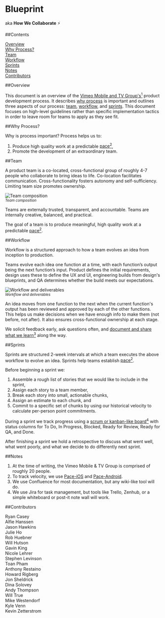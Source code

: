 # Blueprint

aka **How We Collaborate** :zap:

##Contents

[Overview](#overview)  
[Why Process?](#why-process)  
[Team](#team)  
[Workflow](#workflow)  
[Sprints](#sprints)  
[Notes](#notes)  
[Contributors](#contributors)  

##Overview

This document is an overview of the [Vimeo Mobile and TV Group's<sup>1</sup>](#notes) product development process. It describes [why process](#why-process) is important and outlines three aspects of our process: [team](#team), [workflow](#workflow), and [sprints](#sprints). This document focuses on high-level guidelines rather than specific implementation tactics in order to leave room for teams to apply as they see fit. 

##Why Process?

Why is process important? Process helps us to:
 
1. Produce high quality work at a predictable [pace<sup>2</sup>](#notes), 
3. Promote the development of an extraordinary team.
 
##Team
 
A product team is a co-located, cross-functional group of roughly 4-7 people who collaborate to bring ideas to life. Co-location facilitates communication. Cross-functionality fosters autonomy and self-sufficiency. Limiting team size promotes ownership.
 
![Team composition](https://github.com/vimeo/Blueprint/blob/working-draft/assets/team-composition.png)    
<sup>*Team composition*</sup>

Teams are externally trusted, transparent, and accountable. Teams are internally creative, balanced, and practical. 

The goal of a team is to produce meaningful, high quality work at a predictable [pace<sup>2</sup>](#notes).
 
##Workflow
 
Workflow is a structured approach to how a team evolves an idea from inception to production.
 
Teams evolve each idea one function at a time, with each function’s output being the next function’s input. Product defines the initial requirements, design uses these to define the UX and UI, engineering builds from design's blueprints, and QA determines whether the build meets our expectations.

![Workflow and deliverables](https://github.com/vimeo/Blueprint/blob/working-draft/assets/workflow.png)    
<sup>*Workflow and deliverables*</sup>

An idea moves from one function to the next when the current function's output has been reviewed and approved by each of the other functions. This helps us make decisions when we have enough info to make them (not before, not after). It also ensures cross-functional ownership at each stage.
 
We solicit feedback early, ask questions often, and [document and share what we learn<sup>3</sup>](#notes) along the way.
 
##Sprints
 
Sprints are structured 2-week intervals at which a team executes the above workflow to evolve an idea. Sprints help teams establish [pace<sup>2</sup>](#notes).
 
Before beginning a sprint we:
 
1. Assemble a rough list of stories that we would like to include in the sprint,
2. Assign each story to a team member,
3. Break each story into small, actionable chunks,
4. Assign an estimate to each chunk, and
5. Commit to a specific set of chunks by using our historical velocity to calculate per-person point commitments.

During a sprint we track progress using a [scrum or kanban-like board<sup>4</sup>](#notes) with status columns for To Do, In Progress, Blocked, Ready for Review, Ready for QA, and Done. 

After finishing a sprint we hold a retrospective to discuss what went well, what went poorly, and what we decide to do differently next sprint.

##Notes

1. At the time of writing, the Vimeo Mobile & TV Group is comprised of roughly 20 people. 
2. To track velocity, we use [Pace-iOS](https://github.com/vimeo/Pace-iOS) and [Pace-Android](https://github.com/vimeo/Pace-Android).
3. We use Confluence for most documentation, but any wiki-like tool will do.
4. We use Jira for task management, but tools like Trello, Zenhub, or a simple whiteboard or post-it note wall will work.

##Contributors

Ryan Casey    
Alfie Hanssen    
Jason Hawkins  
Julie Ho    
Rob Huebner  
Will Hutson  
Gavin King    
Nicole Lehrer    
Stephen Levinson    
Toan Pham    
Anthony Restaino    
Howard Rigberg    
Jon Sheldrick    
Dina Solovey   
Andy Thompson    
Will True    
Mike Westendorf    
Kyle Venn    
Kevin Zetterstrom    

